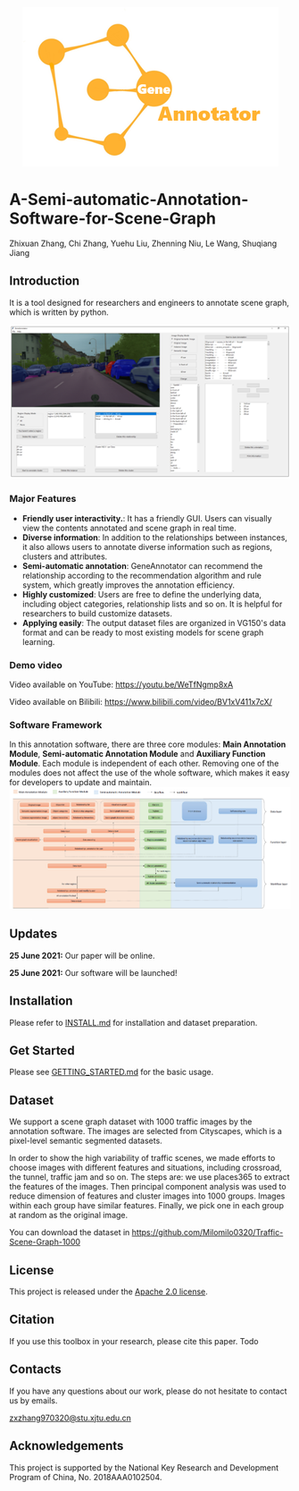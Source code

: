<p align="center">
    <img src='teaser_image/logo.png'>
</p>

# A-Semi-automatic-Annotation-Software-for-Scene-Graph

Zhixuan Zhang, Chi Zhang, Yuehu Liu, Zhenning Niu, Le Wang, Shuqiang Jiang


## Introduction

It is a tool designed for researchers and engineers to annotate scene graph, which is written by python.

![image](teaser_image/UI.png)

### Major Features

- **Friendly user interactivity.**: It has a friendly GUI. Users can visually view the contents annotated and scene graph in real time.
- **Diverse information**: In addition to the relationships between instances, it also allows users to annotate diverse information such as regions, clusters and attributes.
- **Semi-automatic annotation**: GeneAnnotator can recommend the relationship according to the recommendation algorithm and rule system, which greatly improves the annotation efficiency.
- **Highly customized**: Users are free to define the underlying data, including object categories, relationship lists and so on. It is helpful for researchers to build customize datasets.
- **Applying easily**: The output dataset files are organized in VG150's data format and can be ready to most existing models for scene graph learning.

### Demo video
Video available on YouTube: https://youtu.be/WeTfNgmp8xA

Video available on Bilibili: https://www.bilibili.com/video/BV1xV411x7cX/


### Software Framework

In this annotation software, there are three core modules: **Main Annotation Module**, **Semi-automatic Annotation Module** and **Auxiliary Function Module**.  Each module is independent of each other. Removing one of the modules does not affect the use of the whole software, which makes it easy for developers to update and maintain.
![image](teaser_image/overview.png)


## Updates

 **25 June 2021:** Our paper will be online.

 **25 June 2021:** Our software will be launched!

## Installation

Please refer to [INSTALL.md](docs/INSTALL.md) for installation and dataset preparation.

## Get Started

Please see [GETTING_STARTED.md](docs/GETTING_STARTED.md) for the basic usage.

## Dataset
We support a scene graph dataset with 1000 traffic images by the annotation software. The images are selected from Cityscapes, which is a pixel-level semantic segmented datasets. 

In order to show the high variability of traffic scenes, we made efforts to choose images with different features and situations, including crossroad, the tunnel, traffic jam and so on. The steps are: we use places365 to extract the features of the images. Then principal component analysis was used to reduce dimension of features and cluster images into 1000 groups. Images within each group have similar features. Finally, we pick one in each group at random as the original image.

You can download the dataset in https://github.com/Milomilo0320/Traffic-Scene-Graph-1000
## License

This project is released under the [Apache 2.0 license](LICENSE).

## Citation

If you use this toolbox in your research, please cite this paper.
Todo

## Contacts

If you have any questions about our work, please do not hesitate to contact us by emails.

 [zxzhang970320@stu.xjtu.edu.cn](mailto:zxzhang970320@stu.xjtu.edu.cn)

## Acknowledgements

This project is supported by the National Key Research and Development Program of China, No. 2018AAA0102504.






